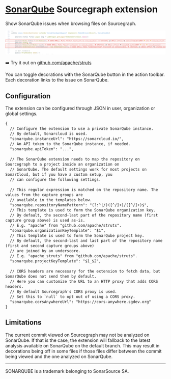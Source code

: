 # [SonarQube](https://www.sonarqube.org/) Sourcegraph extension

Show SonarQube issues when browsing files on Sourcegraph.

<p>
<picture>
<source srcset="https://raw.githubusercontent.com/sourcegraph/sourcegraph-sonarqube/main/images/screenshot_dark.png" media="(prefers-color-scheme: dark)">
<source srcset="https://raw.githubusercontent.com/sourcegraph/sourcegraph-sonarqube/main/images/screenshot_light.png" media="(prefers-color-scheme: light)">
<img src="https://raw.githubusercontent.com/sourcegraph/sourcegraph-sonarqube/main/images/screenshot_light.png" alt="Screenshot">
</picture>
</p>

➡️ Try it out on [github.com/apache/struts](https://sourcegraph.com/github.com/apache/struts/-/blob/bundles/admin/src/main/java/org/apache/struts2/osgi/admin/actions/BundlesAction.java#L41)

You can toggle decorations with the SonarQube button in the action toolbar.
Each decoration links to the issue on SonarQube.

## Configuration

The extension can be configured through JSON in user, organization or global settings.

```jsonc
{
  // Configure the extension to use a private SonarQube instance.
  // By default, Sonarcloud is used.
  "sonarqube.instanceUrl": "https://sonarcloud.io/",
  // An API token to the SonarQube instance, if needed.
  "sonarqube.apiToken": "...",

  // The SonarQube extension needs to map the repository on Sourcegraph to a project inside an organization on
  // SonarQube. The default settings work for most projects on SonarCloud, but if you have a custom setup, you
  // can configure the following settings.

  // This regular expression is matched on the repository name. The values from the capture groups are
  // available in the templates below.
  "sonarqube.repositoryNamePattern": "(?:^|/)([^/]+)/([^/]+)$",
  // This template is used to form the SonarQube organization key.
  // By default, the second-last part of the repository name (first capture group above) is used as-is.
  // E.g. "apache" from "github.com/apache/struts".
  "sonarqube.organizationKeyTemplate": "$1",
  // This template is used to form the SonarQube project key.
  // By default, the second-last and last part of the repository name (first and second capture groups above)
  // are joined by an underscore.
  // E.g. "apache_struts" from "github.com/apache/struts".
  "sonarqube.projectKeyTemplate": "$1_$2",

  // CORS headers are necessary for the extension to fetch data, but SonarQube does not send them by default.
  // Here you can customize the URL to an HTTP proxy that adds CORS headers.
  // By default Sourcegraph's CORS proxy is used.
  // Set this to `null` to opt out of using a CORS proxy.
  "sonarqube.corsAnywhereUrl": "https://cors-anywhere.sgdev.org"
}
```

## Limitations

The current commit viewed on Sourcegraph may not be analyzed on SonarQube.
If that is the case, the extension will fallback to the latest analysis available on SonarQube on the default branch.
This may result in decorations being off in some files if those files differ between the commit being viewed and the one analyzed on SonarQube.

---

SONARQUBE is a trademark belonging to SonarSource SA.
